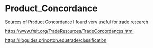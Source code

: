 # Product_Concordance

Sources of Product Concordance I found very useful for trade research

https://www.freit.org/TradeResources/TradeConcordances.html

https://libguides.princeton.edu/trade/classification


